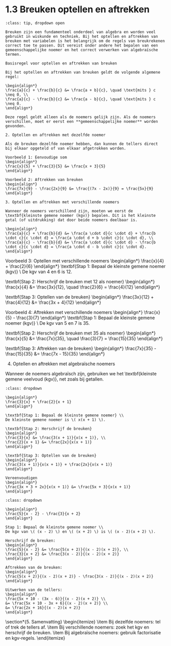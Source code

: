 # 1.3 Breuken optellen en aftrekken

````{admonition} Theorie
:class: tip, dropdown open

Breuken zijn een fundamenteel onderdeel van algebra en worden veel gebruikt in wiskunde en techniek. Bij het optellen en aftrekken van breuken met variabelen is het belangrijk om de regels van breukrekenen correct toe te passen. Dit vereist onder andere het bepalen van een gemeenschappelijke noemer en het correct verwerken van algebraïsche termen.

Basisregel voor optellen en aftrekken van breuken

Bij het optellen en aftrekken van breuken geldt de volgende algemene regel:

\begin{align*}
\frac{a}{c} + \frac{b}{c} &= \frac{a + b}{c}, \quad \text{mits } c \neq 0, \\
\frac{a}{c} - \frac{b}{c} &= \frac{a - b}{c}, \quad \text{mits } c \neq 0.
\end{align*}

Deze regel geldt alleen als de noemers gelijk zijn. Als de noemers verschillen, moet er eerst een **gemeenschappelijke noemer** worden gevonden.

2. Optellen en aftrekken met dezelfde noemer

Als de breuken dezelfde noemer hebben, dan kunnen de tellers direct bij elkaar opgeteld of van elkaar afgetrokken worden.

Voorbeeld 1: Eenvoudige som
\begin{align*}
\frac{x}{5} + \frac{3}{5} &= \frac{x + 3}{5}
\end{align*}

Voorbeeld 2: Aftrekken van breuken
\begin{align*}
\frac{7x}{9} - \frac{2x}{9} &= \frac{(7x - 2x)}{9} = \frac{5x}{9}
\end{align*}

3. Optellen en aftrekken met verschillende noemers

Wanneer de noemers verschillend zijn, moeten we eerst de \textbf{kleinste gemene noemer (kgv)} bepalen. Dit is het kleinste getal (of uitdrukking) dat door beide noemers deelbaar is.

\begin{align*}
\frac{a}{c} + \frac{b}{d} &= \frac{a \cdot d}{c \cdot d} + \frac{b \cdot c}{c \cdot d} = \frac{a \cdot d + b \cdot c}{c \cdot d}, \\
\frac{a}{c} - \frac{b}{d} &= \frac{a \cdot d}{c \cdot d} - \frac{b \cdot c}{c \cdot d} = \frac{a \cdot d - b \cdot c}{c \cdot d}.
\end{align*}
````

Voorbeeld 3: Optellen met verschillende noemers
\begin{align*}
\frac{x}{4} + \frac{2}{6}
\end{align*}
\textbf{Stap 1: Bepaal de kleinste gemene noemer (kgv)} \\
De kgv van 4 en 6 is 12.

\textbf{Stap 2: Herschrijf de breuken met 12 als noemer}
\begin{align*}
\frac{x}{4} &= \frac{3x}{12}, \quad \frac{2}{6} = \frac{4}{12}
\end{align*}

\textbf{Stap 3: Optellen van de breuken}
\begin{align*}
\frac{3x}{12} + \frac{4}{12} &= \frac{3x + 4}{12}
\end{align*}

Voorbeeld 4: Aftrekken met verschillende noemers
\begin{align*}
\frac{x}{5} - \frac{3}{7}
\end{align*}
\textbf{Stap 1: Bepaal de kleinste gemene noemer (kgv)} \\
De kgv van 5 en 7 is 35.

\textbf{Stap 2: Herschrijf de breuken met 35 als noemer}
\begin{align*}
\frac{x}{5} &= \frac{7x}{35}, \quad \frac{3}{7} = \frac{15}{35}
\end{align*}

\textbf{Stap 3: Aftrekken van de breuken}
\begin{align*}
\frac{7x}{35} - \frac{15}{35} &= \frac{7x - 15}{35}
\end{align*}

4. Optellen en aftrekken met algebraïsche noemers

Wanneer de noemers algebraïsch zijn, gebruiken we het \textbf{kleinste gemene veelvoud (kgv)}, net zoals bij getallen.

```{admonition} Voorbeeld 5: Algebraïsche noemers
:class: dropdown

\begin{align*}
\frac{3}{x} + \frac{2}{x + 1}
\end{align*}

\textbf{Stap 1: Bepaal de kleinste gemene noemer} \\
De kleinste gemene noemer is \( x(x + 1) \).

\textbf{Stap 2: Herschrijf de breuken}
\begin{align*}
\frac{3}{x} &= \frac{3(x + 1)}{x(x + 1)}, \\
\frac{2}{x + 1} &= \frac{2x}{x(x + 1)}
\end{align*}

\textbf{Stap 3: Optellen van de breuken}
\begin{align*}
\frac{3(x + 1)}{x(x + 1)} + \frac{2x}{x(x + 1)}
\end{align*}

Vereenvoudigen
\begin{align*}
\frac{3x + 3 + 2x}{x(x + 1)} &= \frac{5x + 3}{x(x + 1)}
\end{align*}
```

```{admonition} Voorbeeld 6: Aftrekken van algebraïsche breuken
:class: dropdown

\begin{align*}
\frac{5}{x - 2} - \frac{3}{x + 2}
\end{align*}

Stap 1: Bepaal de kleinste gemene noemer \\
De kgv van \( (x - 2) \) en \( (x + 2) \) is \( (x - 2)(x + 2) \).

Herschrijf de breuken:
\begin{align*}
\frac{5}{x - 2} &= \frac{5(x + 2)}{(x - 2)(x + 2)}, \\
\frac{3}{x + 2} &= \frac{3(x - 2)}{(x - 2)(x + 2)}
\end{align*}

Aftrekken van de breuken:
\begin{align*}
\frac{5(x + 2)}{(x - 2)(x + 2)} - \frac{3(x - 2)}{(x - 2)(x + 2)}
\end{align*}

Uitwerken van de tellers:
\begin{align*}
\frac{5x + 10 - (3x - 6)}{(x - 2)(x + 2)} \\
&= \frac{5x + 10 - 3x + 6}{(x - 2)(x + 2)} \\
&= \frac{2x + 16}{(x - 2)(x + 2)}
\end{align*}
```

\section*{5. Samenvatting}
\begin{itemize}
    \item Bij dezelfde noemers: tel of trek de tellers af.
    \item Bij verschillende noemers: zoek het kgv en herschrijf de breuken.
    \item Bij algebraïsche noemers: gebruik factorisatie en kgv-regels.
\end{itemize}


